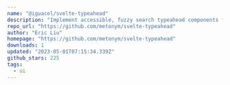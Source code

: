 ```yaml
---
name: "@iguacel/svelte-typeahead"
description: "Implement accessible, fuzzy search typeahead components for Svelte."
repo_url: "https://github.com/metonym/svelte-typeahead"
author: "Eric Liu"
homepage: "https://github.com/metonym/svelte-typeahead"
downloads: 1
updated: "2023-05-01T07:15:34.339Z"
github_stars: 225
tags: 
  - ui
---
```

